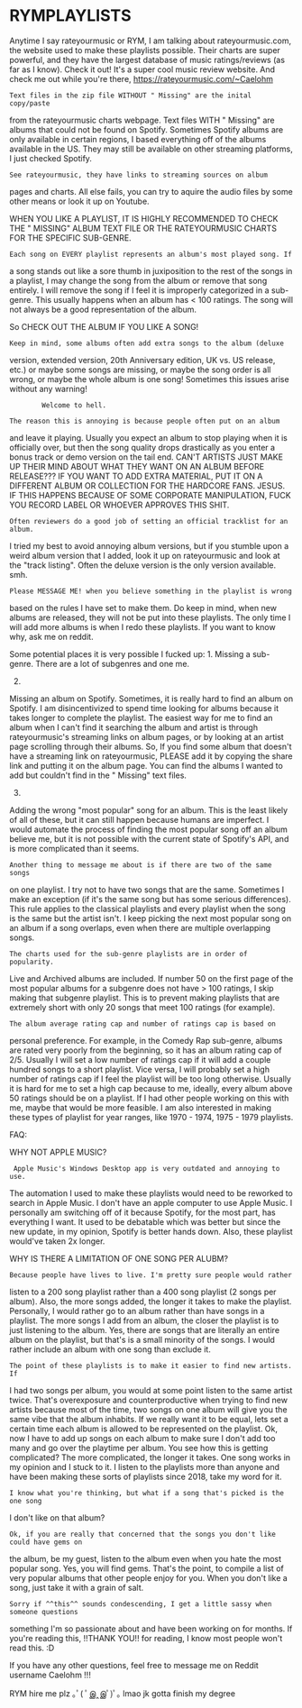 # RYMPLAYLISTS

Anytime I say rateyourmusic or RYM, I am talking about rateyourmusic.com,
the website used to make these playlists possible. Their charts are super
powerful, and they have the largest database of music ratings/reviews 
(as far as I know). Check it out! It's a super cool music review website. 
And check me out while you're there, https://rateyourmusic.com/~Caelohm
		
	Text files in the zip file WITHOUT " Missing" are the inital copy/paste 
from the rateyourmusic charts webpage. Text files WITH " Missing" are albums that 
could not be found on Spotify. Sometimes Spotify albums are only available in 
certain regions, I based everything off of the albums available in the US. They 
may still be available on other streaming platforms, I just checked Spotify.

	See rateyourmusic, they have links to streaming sources on album
pages and charts. All else fails, you can try to aquire the audio files by
some other means or look it up on Youtube.

WHEN YOU LIKE A PLAYLIST, IT IS HIGHLY RECOMMENDED TO CHECK THE " MISSING" ALBUM 
TEXT FILE OR THE RATEYOURMUSIC CHARTS FOR THE SPECIFIC SUB-GENRE.

	Each song on EVERY playlist represents an album's most played song. If 
a song stands out like a sore thumb in juxiposition to the rest of the songs in 
a playlist, I may change the song from the album or remove that song entirely. 
I will remove the song if I feel it is improperly categorized in a sub-genre.
This usually happens when an album has < 100 ratings. The song will not always 
be a good representation of the album.

So CHECK OUT THE ALBUM IF YOU LIKE A SONG!

	Keep in mind, some albums often add extra songs to the album (deluxe 
version, extended version, 20th Anniversary edition, UK vs. US release, etc.) 
or maybe some songs are missing, or maybe the song order is all wrong, or maybe 
the whole album is one song! Sometimes this issues arise without any warning! 
		
			Welcome to hell.

	The reason this is annoying is because people often put on an album 
and leave it playing. Usually you expect an album to stop playing when it is 
officially over, but then the song quality drops drastically as you enter a 
bonus track or demo version on the tail end. CAN'T ARTISTS JUST MAKE UP THEIR 
MIND ABOUT WHAT THEY WANT ON AN ALBUM BEFORE RELEASE??? IF YOU WANT TO ADD 
EXTRA MATERIAL, PUT IT ON A DIFFERENT ALBUM OR COLLECTION FOR THE HARDCORE FANS. 
JESUS.
IF THIS HAPPENS BECAUSE OF SOME CORPORATE MANIPULATION, FUCK YOU RECORD LABEL OR
WHOEVER APPROVES THIS SHIT.

	Often reviewers do a good job of setting an official tracklist for an album. 
I tried my best to avoid annoying album versions, but if you stumble upon a
weird album version that I added, look it up on rateyourmusic and look at the "track
listing". Often the deluxe version is the only version available. smh.

	Please MESSAGE ME! when you believe something in the playlist is wrong 
based on the rules I have set to make them. Do keep in mind, when new albums are
released, they will not be put into these playlists. The only time I will add
more albums is when I redo these playlists. If you want to know why, ask
me on reddit.

Some potential places it is very possible I fucked up:
1.
Missing a sub-genre. There are a lot of subgenres and one me.

2.
Missing an album on Spotify. Sometimes, it is really hard to find an album on
Spotify. I am disincentivized to spend time looking for albums because it takes
longer to complete the playlist. The easiest way for me to find an album when 
I can't find it searching the album and artist is through rateyourmusic's 
streaming links on album pages, or by looking at an artist page scrolling 
through their albums. So, If you find some album that doesn't have a streaming 
link on rateyourmusic, PLEASE add it by copying the share link and putting it 
on the album page. You can find the albums I wanted to add but couldn't find in
the " Missing" text files.

3.
Adding the wrong "most popular" song for an album. This is the least likely of all
of these, but it can still happen because humans are imperfect. I would automate 
the process of finding the most popular song off an album believe me, but it is 
not possible with the current state of Spotify's API, and is more complicated than 
it seems.

	Another thing to message me about is if there are two of the same songs
on one playlist. I try not to have two songs that are the same. Sometimes I make
an exception (if it's the same song but has some serious differences). This
rule applies to the classical playlists and every playlist when the song is the same 
but the artist isn't. I keep picking the next most popular song on an album if a song
overlaps, even when there are multiple overlapping songs.

	The charts used for the sub-genre playlists are in order of popularity.
Live and Archived albums are included. If number 50 on the first page of the most
popular albums for a subgenre does not have > 100 ratings, I skip making that 
subgenre playlist. This is to prevent making playlists that are extremely short 
with only 20 songs that meet 100 ratings (for example).

	The album average rating cap and number of ratings cap is based on 
personal preference. For example, in the Comedy Rap sub-genre, albums are rated 
very poorly from the beginning, so it has an album rating cap of 2/5.
Usually I will set a low number of ratings cap if it will add a couple hundred 
songs to a short playlist. Vice versa, I will probably set a high number of ratings 
cap if I feel the playlist will be too long otherwise. Usually it is hard for me to 
set a high cap because to me, ideally, every album above 50 ratings should be on 
a playlist. If I had other people working on this with me, maybe that would be more
feasible. I am also interested in making these types of playlist for year ranges, like
1970 - 1974, 1975 - 1979 playlists.


FAQ:

WHY NOT APPLE MUSIC?

	 Apple Music's Windows Desktop app is very outdated and annoying to use.
The automation I used to make these playlists would need to be reworked to search
in Apple Music. I don't have an apple computer to use Apple Music. I personally am
switching off of it because Spotify, for the most part, has everything I want. It
used to be debatable which was better but since the new update, in my opinion, 
Spotify is better hands down. Also, these playlist would've taken 2x longer.

WHY IS THERE A LIMITATION OF ONE SONG PER ALUBM?

	Because people have lives to live. I'm pretty sure people would rather 
listen to a 200 song playlist rather than a 400 song playlist (2 songs per album).
Also, the more songs added, the longer it takes to make the playlist. Personally, 
I would rather go to an album rather than have songs in a playlist. The more 
songs I add from an album, the closer the playlist is to just listening to the album. 
Yes, there are songs that are literally an entire album on the playlist, but that's is 
a small minority of the songs. I would rather include an album with one song than exclude it.

	The point of these playlists is to make it easier to find new artists. If 
I had two songs per album, you would at some point listen to the same artist twice.
That's overexposure and counterproductive when trying to find new artists because 
most of the time, two songs on one album will give you the same vibe that the album 
inhabits. If we really want it to be equal, lets set a certain time each album is 
allowed to be represented on the playlist. Ok, now I have to add up songs on each 
album to make sure I don't add too many and go over the playtime per album. You see 
how this is getting complicated? The more complicated, the longer it takes. 
One song works in my opinion and I stuck to it. 
I listen to the playlists more than anyone and have been making these sorts of
playlists since 2018, take my word for it. 

	I know what you're thinking, but what if a song that's picked is the one song 
I don't like on that album?

	Ok, if you are really that concerned that the songs you don't like could have gems on 
the album, be my guest, listen to the album even when you hate the most popular song. Yes, 
you will find gems. That's the point, to compile a list of very popular albums that other
people enjoy for you. When you don't like a song, just take it with a grain of salt.

	Sorry if ^^this^^ sounds condescending, I get a little sassy when someone questions 
something I'm so passionate about and have been working on for months. If you're reading this, 
!!THANK YOU!! for reading, I know most people won't read this. :D

If you have any other questions, feel free to message me on Reddit username Caelohm !!!


RYM hire me plz ｡ﾟ( ﾟஇ‸இﾟ)ﾟ｡ lmao jk gotta finish my degree
